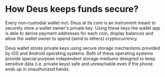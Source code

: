 # How Deus keeps funds secure?

Every non-custodial wallet incl. Deus at its core is an instrument meant to securely store a wallet owner's private key. Using these keys the wallet app is able to derive payment addresses for each coin, display balances and allow the wallet owner to spend (send to others) cryptocurrency.

Deus wallet stores private keys using secure storage mechanisms provided by iOS and Android operating systems. Both of these operating systems provide special purpose independent storage mediums designed to keep sensitive data (i.e. private keys) safe and unreachable even if the phone ends up in unauthorized hands.

